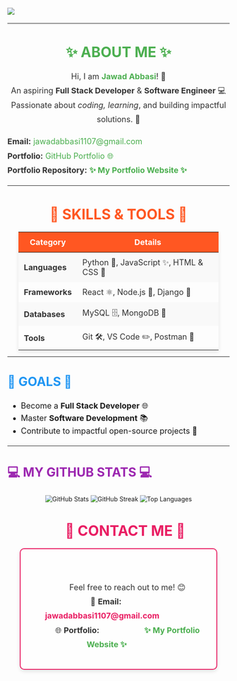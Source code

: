 <h1>
    <img src="https://readme-typing-svg.demolab.com?font=Fira+Code&weight=700&size=40&duration=4000&pause=500&center=true&vCenter=true&width=900&lines=Hi👋+dear,+My+Name+Is+Jawad." style="color:green; font-weight:bold; display:block; margin:auto; text-align:center;" />
</h1>

---


<h2 style="font-size: 32px; font-weight: bold; text-transform: uppercase; color: #4CAF50; text-align: center; margin-bottom: 20px;">
    ✨ About Me ✨
</h2>

<p style="font-size: 18px; line-height: 1.8; text-align: center; color: #333;">
    Hi, I am <strong style="color: #4CAF50;">Jawad Abbasi</strong>! 🚀<br>
    An aspiring <strong>Full Stack Developer</strong> & <strong>Software Engineer</strong> 💻<br>
    Passionate about <em>coding, learning</em>, and building impactful solutions. 🌟
</p>

<ul style="list-style-type: none; padding: 0; font-size: 18px; line-height: 1.8; color: #333;">
  <li>
    <strong>Email:</strong> 
    <a href="mailto:jawadabbasi1107@gmail.com" style="color: #4CAF50; text-decoration: none;">jawadabbasi1107@gmail.com</a>
  </li>
  <li>
    <strong>Portfolio:</strong> 
    <a href="https://github.com/JawadAbbasi14/jawadabbasi14" style="color: #4CAF50; text-decoration: none;">GitHub Portfolio 🌐</a>
  </li>
  <li>
    <strong>Portfolio Repository:</strong> 
    <a href="https://jawadabbasi14.github.io/My_portfolio/" style="color: #4CAF50; font-weight: bold; text-decoration: none;">✨ My Portfolio Website ✨</a>
  </li>
</ul>


---


<h2 style="font-size: 32px; font-weight: bold; text-transform: uppercase; color: #FF5722; text-align: center; margin-bottom: 20px;">
    🌟 Skills & Tools 🌟
</h2>

<table style="border-collapse: collapse; width: 90%; margin: auto; font-size: 18px; color: #333; text-align: left; box-shadow: 0 4px 8px rgba(0, 0, 0, 0.1);">
  <thead>
    <tr style="background-color: #FF5722; color: #fff;">
      <th style="padding: 12px; font-weight: bold; text-align: center;">Category</th>
      <th style="padding: 12px; font-weight: bold; text-align: center;">Details</th>
    </tr>
  </thead>
  <tbody>
    <tr style="background-color: #f9f9f9;">
      <td style="padding: 12px; font-weight: bold;">Languages</td>
      <td style="padding: 12px;">Python 🐍, JavaScript ✨, HTML & CSS 🎨</td>
    </tr>
    <tr>
      <td style="padding: 12px; font-weight: bold;">Frameworks</td>
      <td style="padding: 12px;">React ⚛️, Node.js 🌿, Django 🍃</td>
    </tr>
    <tr style="background-color: #f9f9f9;">
      <td style="padding: 12px; font-weight: bold;">Databases</td>
      <td style="padding: 12px;">MySQL 🗄️, MongoDB 🍃</td>
    </tr>
    <tr>
      <td style="padding: 12px; font-weight: bold;">Tools</td>
      <td style="padding: 12px;">Git 🛠️, VS Code ✏️, Postman 🚀</td>
    </tr>
  </tbody>
</table>



---

<h2 style="font-size: 28px; font-weight: bold; text-transform: uppercase; color: #2196F3;">🚀 Goals 🚀</h2>

<ul style="font-size: 18px; line-height: 1.6;">
  <li>Become a <strong>Full Stack Developer</strong> 🌐</li>
  <li>Master <strong>Software Development</strong> 📚</li>
  <li>Contribute to impactful open-source projects 🌟</li>
</ul>

---

<h2 style="font-size: 28px; font-weight: bold; text-transform: uppercase; color: #9C27B0;">💻 My GitHub Stats 💻</h2>

<p style="text-align:center;">
<img src="https://github-readme-stats.vercel.app/api?username=JawadAbbasi14&show_icons=true&theme=radical" alt="GitHub Stats" />
<img src="https://github-readme-streak-stats.herokuapp.com/?user=JawadAbbasi14&theme=radical" alt="GitHub Streak" />
<img src="https://github-readme-stats.vercel.app/api/top-langs/?username=JawadAbbasi14&layout=compact&theme=radical" alt="Top Languages" />
</p>





<h2 style="font-size: 32px; font-weight: bold; text-transform: uppercase; color: #E91E63; text-align: center; margin-bottom: 20px;">
    📝 Contact Me 📝
</h2>

<div style="font-size: 18px; line-height: 1.8; text-align: center; color: #333; padding: 20px; border: 2px solid #E91E63; border-radius: 10px; width: 80%; margin: auto; box-shadow: 0 4px 8px rgba(0, 0, 0, 0.1); background-color: #fefefe;">
    <p>
        Feel free to reach out to me! 😊<br>
        📧 <strong>Email:</strong> 
        <a href="mailto:jawadabbasi1107@gmail.com" style="color: #E91E63; font-weight: bold; text-decoration: none;">
            jawadabbasi1107@gmail.com
        </a>
        <br>
        🌐 <strong>Portfolio:</strong> 
        <a href="https://jawadabbasi14.github.io/My_portfolio/" style="color: #4CAF50; font-weight: bold; text-decoration: none;">
            ✨ My Portfolio Website ✨
        </a>
    </p>
</div>


